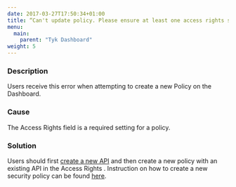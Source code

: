```yaml
---
date: 2017-03-27T17:50:34+01:00
title: “Can't update policy. Please ensure at least one access rights setting is set“
menu:
  main:
    parent: "Tyk Dashboard"
weight: 5 
---
```


### Description

Users receive this error when attempting to create a new Policy on the Dashboard.

### Cause

The Access Rights field is a required setting for a policy.

### Solution

Users should first [create a new API][1] and then create a new policy with an existing API in the Access Rights . Instruction on how to create a new security policy can be found [here][2].

 [1]: /docs/get-started/with-tyk-on-premise/tutorials/tyk-on-premise-pro/create-api/
 [2]: /docs/get-started/with-tyk-on-premise/tutorials/tyk-on-premise-pro/create-security-policy/